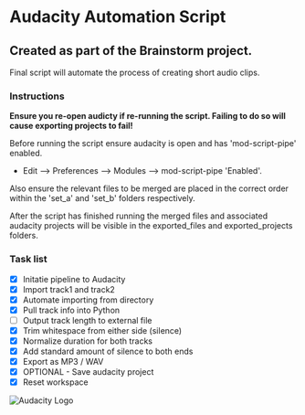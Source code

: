 # Audacity Automation Script 
## Created as part of the Brainstorm project. 

Final script will automate the process of creating short audio clips.

### Instructions

**Ensure you re-open audicty if re-running the script. Failing to do so will cause exporting projects to fail!**

Before running the script ensure audacity is open and has 'mod-script-pipe' enabled.
- Edit --> Preferences --> Modules --> mod-script-pipe 'Enabled'.

Also ensure the relevant files to be merged are placed in the correct order within the 'set_a' and 'set_b' folders respectively. 

After the script has finished running the merged files and associated audacity projects will be visible in the exported_files and exported_projects folders.


### Task list 

- [x] Initatie pipeline to Audacity 
- [X] Import track1 and track2
- [X] Automate importing from directory
- [x] Pull track info into Python 
- [ ] Output track length to external file 
- [X] Trim whitespace from either side (silence)
- [x] Normalize duration for both tracks 
- [x] Add standard amount of silence to both ends
- [X] Export as MP3 / WAV
- [X] OPTIONAL - Save audacity project 
- [X] Reset workspace

![Audacity Logo](https://www.audacityteam.org/wp-content/themes/wp_audacity/img/logo.png)

